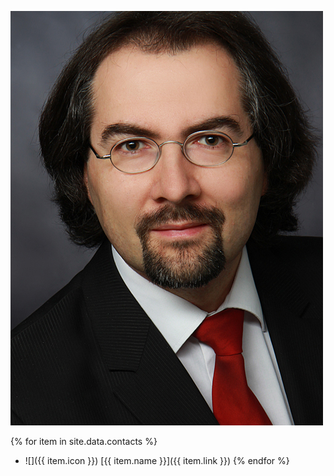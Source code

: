 ![](../assets/img/793.jpg "Diplom-Wirtschaftsinformatiker (Univ.)")

{% for item in site.data.contacts %}
- ![]({{ item.icon }}) [{{ item.name }}]({{ item.link }})
{% endfor %}